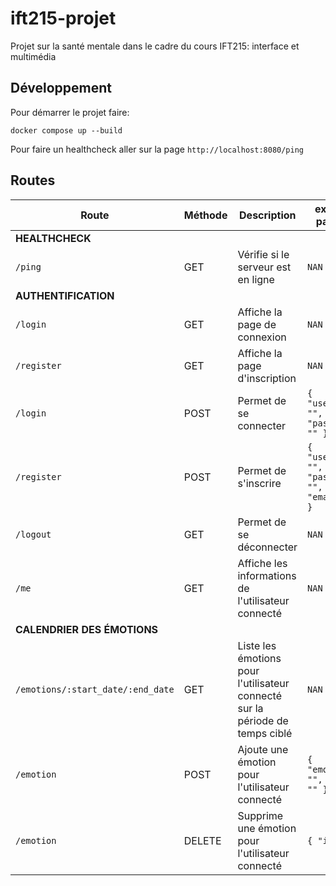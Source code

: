 # ift215-projet
Projet sur la santé mentale dans le cadre du cours IFT215: interface et multimédia

## Développement

Pour démarrer le projet faire:
```
docker compose up --build
```

Pour faire un healthcheck aller sur la page `http://localhost:8080/ping`

## Routes

| Route                             | Méthode | Description                                                                  | exemple payload                                       |
|-----------------------------------|---------|------------------------------------------------------------------------------|-------------------------------------------------------|
| **HEALTHCHECK**                   |         |                                                                              |                                                       |
| `/ping`                           | GET     | Vérifie si le serveur est en ligne                                           | `NAN`                                                 |
| **AUTHENTIFICATION**              |         |                                                                              |                                                       |
| `/login`                          | GET     | Affiche la page de connexion                                                 | `NAN`                                                 |
| `/register`                       | GET     | Affiche la page d'inscription                                                | `NAN`                                                 |
| `/login`                          | POST    | Permet de se connecter                                                       | ```{ "username": "", "password": "" }```              |
| `/register`                       | POST    | Permet de s'inscrire                                                         | ```{ "username": "", "password": "", "email": "" }``` |
| `/logout`                         | GET     | Permet de se déconnecter                                                     | `NAN`                                                 |
| `/me`                             | GET     | Affiche les informations de l'utilisateur connecté                           | `NAN`                                                 |
| **CALENDRIER DES ÉMOTIONS**       |         |                                                                              |                                                       |
| `/emotions/:start_date/:end_date` | GET     | Liste les émotions pour l'utilisateur connecté sur la période de temps ciblé | `NAN`                                                 |
| `/emotion`                        | POST    | Ajoute une émotion pour l'utilisateur connecté                               | ```{ "emotion": "", "date": "" }```                   |
| `/emotion`                        | DELETE  | Supprime une émotion pour l'utilisateur connecté                             | ```{ "id": 0 }```                                     |


